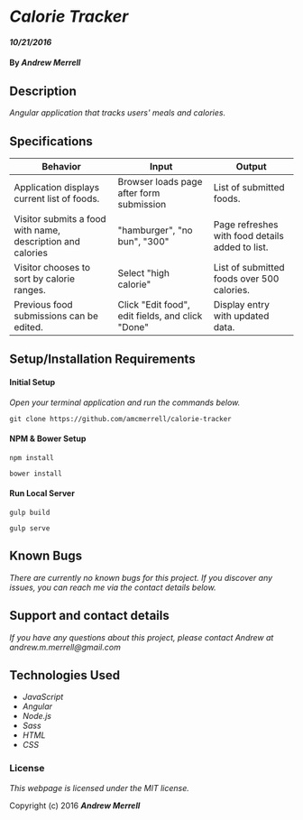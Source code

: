 # _Calorie Tracker_

#### _10/21/2016_

#### By _**Andrew Merrell**_

## Description

_Angular application that tracks users' meals and calories._

## Specifications

| Behavior         | Input         | Output         |
|------------------|---------------|----------------|
| Application displays current list of foods. | Browser loads page after form submission | List of submitted foods. |
| Visitor submits a food with name, description and calories | "hamburger", "no bun", "300"  | Page refreshes with food details added to list. |
| Visitor chooses to sort by calorie ranges. | Select "high calorie" | List of submitted foods over 500 calories. |
| Previous food submissions can be edited. | Click "Edit food", edit fields, and click "Done" | Display entry with updated data. |

## Setup/Installation Requirements

#### Initial Setup

_Open your terminal application and run the commands below._

`git clone https://github.com/amcmerrell/calorie-tracker`

#### NPM & Bower Setup

`npm install`

`bower install`

#### Run Local Server

`gulp build`

`gulp serve`

## Known Bugs
_There are currently no known bugs for this project. If you discover any issues, you can reach me via the contact details below._

## Support and contact details
_If you have any questions about this project, please contact Andrew at andrew.m.merrell@gmail.com_

## Technologies Used
* _JavaScript_
* _Angular_
* _Node.js_
* _Sass_
* _HTML_
* _CSS_

### License

*This webpage is licensed under the MIT license.*

Copyright (c) 2016 **_Andrew Merrell_**
